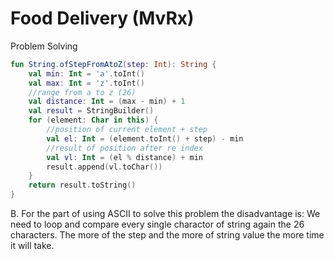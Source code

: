 # Food Delivery (MvRx)


Problem Solving

```kotlin
fun String.ofStepFromAtoZ(step: Int): String {
    val min: Int = 'a'.toInt()
    val max: Int = 'z'.toInt()
    //range from a to z (26)
    val distance: Int = (max - min) + 1
    val result = StringBuilder()
    for (element: Char in this) {
        //position of current element + step
        val el: Int = (element.toInt() + step) - min
        //result of position after re index
        val vl: Int = (el % distance) + min
        result.append(vl.toChar())
    }
    return result.toString()
}

```

B. For the part of using ASCII to solve this problem the disadvantage is: 
We need to loop and compare every single charactor of string again the 26 characters.
The more of the step and the more of string value the more time it will take. 
